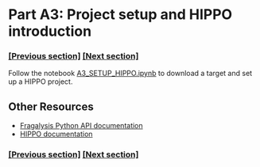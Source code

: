 
# Part A3: Project setup and HIPPO introduction

### [[Previous section]](A2_GIT_AND_TERMINAL.md) [[Next section]](A5_MERGING.md)

Follow the notebook [A3_SETUP_HIPPO.ipynb](../notebooks/A3_SETUP_HIPPO.ipynb) to download a target and set up a HIPPO project.

## Other Resources

- [Fragalysis Python API documentation](https://fragalysis.readthedocs.io/en/latest/py_api.html)
- [HIPPO documentation](https://hippo-docs.winokan.com/en/latest/getting_started.html)

### [[Previous section]](A2_GIT_AND_TERMINAL.md) [[Next section]](A5_MERGING.md)